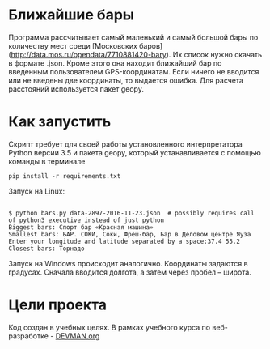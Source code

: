 # Ближайшие бары

Программа рассчитывает самый маленький и самый большой бары по количеству мест среди [Московских баров] (http://data.mos.ru/opendata/7710881420-bary). Их список нужно скачать в формате .json. 
Кроме этого она находит ближайший бар по введенным пользователем GPS-координатам. 
Если ничего не вводится или не введены две координаты, то выдается ошибка. 
Для расчета расстояний используется пакет geopy.

# Как запустить

Скрипт требует для своей работы установленного интерпретатора Python версии 3.5 и пакета geopy, 
который устанавливается с помощью команды в терминале

``` #!bash
pip install -r requirements.txt
```

Запуск на Linux:

```#!bash

$ python bars.py data-2897-2016-11-23.json  # possibly requires call of python3 executive instead of just python
Biggest bars: Спорт бар «Красная машина»
Smallest bars: БАР. СОКИ, Соки, Фреш-бар, Бар в Деловом центре Яуза
Enter your longitude and latitude separated by a space:37.4 55.2
Closest bars: Торнадо

```

Запуск на Windows происходит аналогично.
Координаты задаются в градусах. Сначала вводится долгота, а затем через пробел – широта.

# Цели проекта

Код создан в учебных целях. В рамках учебного курса по веб-разработке - [DEVMAN.org](https://devman.org)
